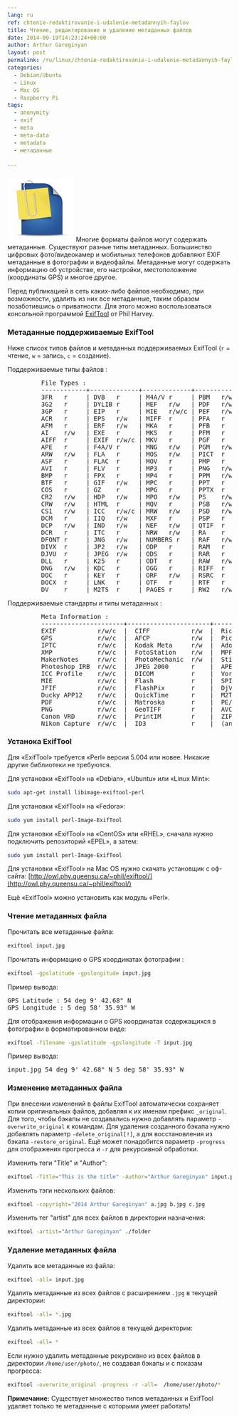 ```yaml
---
lang: ru
ref: chtenie-redaktirovanie-i-udalenie-metadannyih-faylov
title: Чтение, редактирование и удаление метаданных файлов
date: 2014-09-19T14:23:24+00:00
author: Arthur Gareginyan
layout: post
permalink: /ru/linux/chtenie-redaktirovanie-i-udalenie-metadannyih-faylov.html
categories:
  - Debian/Ubuntu
  - Linux
  - Mac OS
  - Raspberry Pi
tags:
  - anonymity
  - exif
  - meta
  - meta-data
  - metadata
  - метаданные

---
```


![thumb](/images/attachment-icon-150x150.png)
Многие форматы файлов могут содержать метаданные. Существуют разные типы метаданных. Большинство цифровых фото/видеокамер и мобильных телефонов добавляют EXIF метаданные в фотографии и видеофайлы. Метаданные могут содержать информацию об устройстве, его настройки, местоположение (координаты GPS) и многое другое.


Перед публикацией в сеть каких-либо файлов необходимо, при возможности, удалить из них все метаданные, таким образом позаботившись о приватности. Для этого можно воспользоваться консольной программой <a href="http://owl.phy.queensu.ca/~phil/exiftool/" target="_blank">ExifTool</a> от Phil Harvey.


### Метаданные поддерживаемые ExifTool

Ниже список типов файлов и метаданных поддерживаемых ExifTool (`r` = чтение, `w` = запись, `c` = создание).

Поддерживаемые типы файлов :

<pre>
         File Types :
         ------------+-------------+-------------+-------------+-----------
         3FR   r     | DVB   r     | M4A/V r     | PBM   r/w   | RWL   r/w
         3G2   r     | DYLIB r     | MEF   r/w   | PDF   r/w   | RWZ   r
         3GP   r     | EIP   r     | MIE   r/w/c | PEF   r/w   | RM    r
         ACR   r     | EPS   r/w   | MIFF  r     | PFA   r     | SO    r
         AFM   r     | ERF   r/w   | MKA   r     | PFB   r     | SR2   r/w
         AI    r/w   | EXE   r     | MKS   r     | PFM   r     | SRF   r
         AIFF  r     | EXIF  r/w/c | MKV   r     | PGF   r     | SRW   r/w
         APE   r     | F4A/V r     | MNG   r/w   | PGM   r/w   | SVG   r
         ARW   r/w   | FLA   r     | MOS   r/w   | PICT  r     | SWF   r
         ASF   r     | FLAC  r     | MOV   r     | PMP   r     | THM   r/w
         AVI   r     | FLV   r     | MP3   r     | PNG   r/w   | TIFF  r/w
         BMP   r     | FPX   r     | MP4   r     | PPM   r/w   | TTC   r
         BTF   r     | GIF   r/w   | MPC   r     | PPT   r     | TTF   r
         COS   r     | GZ    r     | MPG   r     | PPTX  r     | VRD   r/w/c
         CR2   r/w   | HDP   r/w   | MPO   r/w   | PS    r/w   | VSD   r
         CRW   r/w   | HTML  r     | MQV   r     | PSB   r/w   | WAV   r
         CS1   r/w   | ICC   r/w/c | MRW   r/w   | PSD   r/w   | WDP   r/w
         DCM   r     | IIQ   r/w   | MXF   r     | PSP   r     | WEBP  r
         DCP   r/w   | IND   r/w   | NEF   r/w   | QTIF  r     | WEBM  r
         DCR   r     | ITC   r     | NRW   r/w   | RA    r     | WMA   r
         DFONT r     | JNG   r/w   | NUMBERS r   | RAF   r/w   | WMV   r
         DIVX  r     | JP2   r/w   | ODP   r     | RAM   r     | X3F   r/w
         DJVU  r     | JPEG  r/w   | ODS   r     | RAR   r     | XCF   r
         DLL   r     | K25   r     | ODT   r     | RAW   r/w   | XLS   r
         DNG   r/w   | KDC   r     | OGG   r     | RIFF  r     | XLSX  r
         DOC   r     | KEY   r     | ORF   r/w   | RSRC  r     | XMP   r/w/c
         DOCX  r     | LNK   r     | OTF   r     | RTF   r     | ZIP   r
         DV    r     | M2TS  r     | PAGES r     | RW2   r/w   |
</pre>

Поддерживаемые стандарты и типы метаданных :

<pre>
         Meta Information :
         ----------------------+----------------------+---------------------
         EXIF           r/w/c  |  CIFF           r/w  |  Ricoh RMETA    r
         GPS            r/w/c  |  AFCP           r/w  |  Picture Info   r
         IPTC           r/w/c  |  Kodak Meta     r/w  |  Adobe APP14    r
         XMP            r/w/c  |  FotoStation    r/w  |  MPF            r
         MakerNotes     r/w/c  |  PhotoMechanic  r/w  |  Stim           r
         Photoshop IRB  r/w/c  |  JPEG 2000      r    |  APE            r
         ICC Profile    r/w/c  |  DICOM          r    |  Vorbis         r
         MIE            r/w/c  |  Flash          r    |  SPIFF          r
         JFIF           r/w/c  |  FlashPix       r    |  DjVu           r
         Ducky APP12    r/w/c  |  QuickTime      r    |  M2TS           r
         PDF            r/w/c  |  Matroska       r    |  PE/COFF        r
         PNG            r/w/c  |  GeoTIFF        r    |  AVCHD          r
         Canon VRD      r/w/c  |  PrintIM        r    |  ZIP            r
         Nikon Capture  r/w/c  |  ID3            r    |  (and more)
</pre>


### Устанока ExifTool

Для «ExifTool» требуется «Perl» версии 5.004 или новее. Никакие другие библиотеки не требуются.

Для установки «ExifTool» на «Debian», «Ubuntu» или «Linux Mint»:

```sh
sudo apt-get install libimage-exiftool-perl
```

Для установки «ExifTool» на «Fedora»:

```sh
sudo yum install perl-Image-ExifTool
```

Для установки «ExifTool» на «CentOS» или «RHEL», сначала нужно подключить репозиторий «EPEL», а затем:

```sh
sudo yum install perl-Image-ExifTool
```

Для установки «ExifTool» на Mac OS нужно скачать установщик с оф-сайта: [http://owl.phy.queensu.ca/~phil/exiftool/](http://owl.phy.queensu.ca/~phil/exiftool/)

Ещё «ExifTool» можно установить как модуль «Perl».


### Чтение метаданных файла

Прочитать все метаданные файла:

```sh
exiftool input.jpg
```

Прочитать информацию о GPS координатах фотографии :

```sh
exiftool -gpslatitude -gpslongitude input.jpg
```

Пример вывода:

<pre>
GPS Latitude : 54 deg 9' 42.68" N
GPS Longitude : 5 deg 58' 35.93" W
</pre>

Для отображения информации о GPS координатах содержащихся в фотографии в форматированном виде:

```sh
exiftool -filename -gpslatitude -gpslongitude -T input.jpg
```

Пример вывода:

<pre>
input.jpg 54 deg 9' 42.68" N 5 deg 58' 35.93" W
</pre>


### Изменение метаданных файла

При внесении изменений в файлы ExifTool автоматически сохраняет копии оригинальных файлов, добавляя к их именам префикс `_original`. Для того, чтобы бэкапы не создавались нужно добавлять параметр `-overwrite_original` к командам. Для удаления созданного бэкапа нужно добавлять параметр `-delete_original[!]`, а для восстановления из бэкапа `-restore_original`. Ещё может понадобится параметр `-progress` для отображения прогресса и `-r` для рекурсивной обработки.

Изменить теги "Title" и "Author":

```sh
exiftool -Title="This is the title" -Author="Arthur Gareginyan" input.pdf
```

Изменить тэги нескольких файлов:

```sh
exiftool -copyright="2014 Arthur Gareginyan" a.jpg b.jpg c.jpg
```

Изменить тег "artist" для всех файлов в директории назначения:

```sh
exiftool -artist="Arthur Gareginyan" ./folder
```


### Удаление метаданных файла

Удалить все метаданные из файла:

```sh
exiftool -all= input.jpg
```

Удалить метаданные из всех файлов с расширением `.jpg` в текущей директории:

```sh
exiftool -all= *.jpg
```

Удалить метаданные из всех файлов в текущей директории:

```sh
exiftool -all= *
```

Если нужно удалить метаданные рекурсивно из всех файлов в директории `/home/user/photo/`, не создавая бэкапы и с показам прогресса:

```sh
exiftool -overwrite_original -progress -r -all=  /home/user/photo/*
```

**Примечание:**
Существует множество типов метаданных и ExifTool удаляет только те метаданные с которыми умеет работать!

